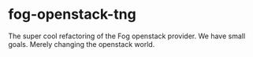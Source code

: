fog-openstack-tng
=================

The super cool refactoring of the Fog openstack provider.   We have small goals.  Merely changing the openstack world.
